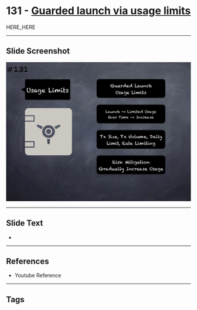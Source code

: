 # 131 - [Guarded launch via usage limits](Guarded%20launch%20via%20usage%20limits.md)

HERE_HERE

___
## Slide Screenshot
![0131.png](../../images/pitfalls_and_best_practices201/131.png)
___
## Slide Text
- 
___
## References
- Youtube Reference
___
## Tags